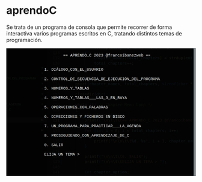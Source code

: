 # aprendoC
Se trata de un programa de consola que permite recorrer de forma interactiva
varios programas escritos en C, tratando distintos temas de programación.


<img src="./assets/img/aprendo_C_menu_01.webp">
